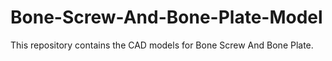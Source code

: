 # Bone-Screw-And-Bone-Plate-Model
This repository contains the CAD models for Bone Screw And Bone Plate.
